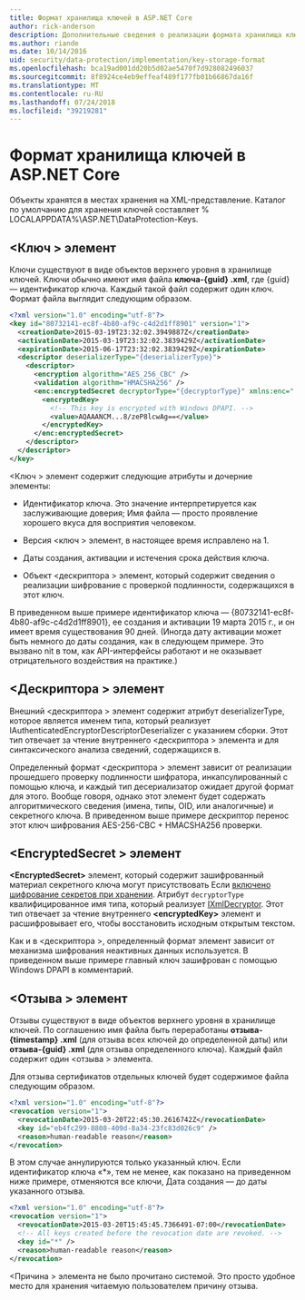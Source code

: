 ```yaml
---
title: Формат хранилища ключей в ASP.NET Core
author: rick-anderson
description: Дополнительные сведения о реализации формата хранилища ключей защиты данных в ASP.NET Core.
ms.author: riande
ms.date: 10/14/2016
uid: security/data-protection/implementation/key-storage-format
ms.openlocfilehash: bca19ad001dd20b5d02ae5470f7d928082496037
ms.sourcegitcommit: 8f8924ce4eb9effeaf489f177fb01b66867da16f
ms.translationtype: MT
ms.contentlocale: ru-RU
ms.lasthandoff: 07/24/2018
ms.locfileid: "39219281"
---
```

# <a name="key-storage-format-in-aspnet-core"></a>Формат хранилища ключей в ASP.NET Core

<a name="data-protection-implementation-key-storage-format"></a>

Объекты хранятся в местах хранения на XML-представление. Каталог по умолчанию для хранения ключей составляет % LOCALAPPDATA%\ASP.NET\DataProtection-Keys\.

## <a name="the-key-element"></a>\<Ключ > элемент

Ключи существуют в виде объектов верхнего уровня в хранилище ключей. Ключи обычно имеют имя файла **ключа-{guid} .xml**, где {guid} — идентификатор ключа. Каждый такой файл содержит один ключ. Формат файла выглядит следующим образом.

```xml
<?xml version="1.0" encoding="utf-8"?>
<key id="80732141-ec8f-4b80-af9c-c4d2d1ff8901" version="1">
  <creationDate>2015-03-19T23:32:02.3949887Z</creationDate>
  <activationDate>2015-03-19T23:32:02.3839429Z</activationDate>
  <expirationDate>2015-06-17T23:32:02.3839429Z</expirationDate>
  <descriptor deserializerType="{deserializerType}">
    <descriptor>
      <encryption algorithm="AES_256_CBC" />
      <validation algorithm="HMACSHA256" />
      <enc:encryptedSecret decryptorType="{decryptorType}" xmlns:enc="...">
        <encryptedKey>
          <!-- This key is encrypted with Windows DPAPI. -->
          <value>AQAAANCM...8/zeP8lcwAg==</value>
        </encryptedKey>
      </enc:encryptedSecret>
    </descriptor>
  </descriptor>
</key>
```

\<Ключ > элемент содержит следующие атрибуты и дочерние элементы:

* Идентификатор ключа. Это значение интерпретируется как заслуживающие доверия; Имя файла — просто проявление хорошего вкуса для восприятия человеком.

* Версия \<ключ > элемент, в настоящее время исправлено на 1.

* Даты создания, активации и истечения срока действия ключа.

* Объект \<дескриптора > элемент, который содержит сведения о реализации шифрование с проверкой подлинности, содержащихся в этот ключ.

В приведенном выше примере идентификатор ключа — {80732141-ec8f-4b80-af9c-c4d2d1ff8901}, ее создания и активации 19 марта 2015 г., и он имеет время существования 90 дней. (Иногда дату активации может быть немного до даты создания, как в следующем примере. Это вызвано nit в том, как API-интерфейсы работают и не оказывает отрицательного воздействия на практике.)

## <a name="the-descriptor-element"></a>\<Дескриптора > элемент

Внешний \<дескриптора > элемент содержит атрибут deserializerType, которое является именем типа, который реализует IAuthenticatedEncryptorDescriptorDeserializer с указанием сборки. Этот тип отвечает за чтение внутреннего \<дескриптора > элемента и для синтаксического анализа сведений, содержащихся в.

Определенный формат \<дескриптора > элемент зависит от реализации прошедшего проверку подлинности шифратора, инкапсулированный с помощью ключа, и каждый тип десериализатор ожидает другой формат для этого. Вообще говоря, однако этот элемент будет содержать алгоритмического сведения (имена, типы, OID, или аналогичные) и секретного ключа. В приведенном выше примере дескриптор перенос этот ключ шифрования AES-256-CBC + HMACSHA256 проверки.

## <a name="the-encryptedsecret-element"></a>\<EncryptedSecret > элемент

**&lt;EncryptedSecret&gt;** элемент, который содержит зашифрованный материал секретного ключа могут присутствовать Если [включено шифрование секретов при хранении](xref:security/data-protection/implementation/key-encryption-at-rest). Атрибут `decryptorType` квалифицированное имя типа, который реализует [IXmlDecryptor](/dotnet/api/microsoft.aspnetcore.dataprotection.xmlencryption.ixmldecryptor). Этот тип отвечает за чтение внутреннего **&lt;encryptedKey&gt;** элемент и расшифровывает его, чтобы восстановить исходным открытым текстом.

Как и в \<дескриптора >, определенный формат <encryptedSecret> элемент зависит от механизма шифрования неактивных данных используется. В приведенном выше примере главный ключ зашифрован с помощью Windows DPAPI в комментарий.

## <a name="the-revocation-element"></a>\<Отзыва > элемент

Отзывы существуют в виде объектов верхнего уровня в хранилище ключей. По соглашению имя файла быть переработаны **отзыва-{timestamp} .xml** (для отзыва всех ключей до определенной даты) или **отзыва-{guid} .xml** (для отзыва определенного ключа). Каждый файл содержит один \<отзыва > элемента.

Для отзыва сертификатов отдельных ключей будет содержимое файла следующим образом.

```xml
<?xml version="1.0" encoding="utf-8"?>
<revocation version="1">
  <revocationDate>2015-03-20T22:45:30.2616742Z</revocationDate>
  <key id="eb4fc299-8808-409d-8a34-23fc83d026c9" />
  <reason>human-readable reason</reason>
</revocation>
```

В этом случае аннулируются только указанный ключ. Если идентификатор ключа «*», тем не менее, как показано на приведенном ниже примере, отменяются все ключи, Дата создания — до даты указанного отзыва.

```xml
<?xml version="1.0" encoding="utf-8"?>
<revocation version="1">
  <revocationDate>2015-03-20T15:45:45.7366491-07:00</revocationDate>
  <!-- All keys created before the revocation date are revoked. -->
  <key id="*" />
  <reason>human-readable reason</reason>
</revocation>
```

\<Причина > элемента не было прочитано системой. Это просто удобное место для хранения читаемую пользователем причину отзыва.
